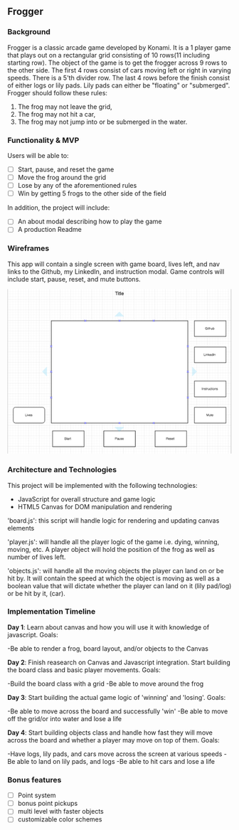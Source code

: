 ## Frogger

### Background
Frogger is a classic arcade game developed by Konami. It is a 1 player game that plays out on a rectangular grid consisting of 10 rows(11 including starting row). The object of the game is to get the frogger across 9 rows to the other side. The first 4 rows consist of cars moving left or right in varying speeds. There is a 5'th divider row. The last 4 rows before the finish consist of either logs or lily pads. Lily pads can either be "floating" or "submerged". Frogger should follow these rules:

1) The frog may not leave the grid,
2) The frog may not hit a car,
3) The frog may not jump into or be submerged in the water.

### Functionality & MVP

Users will be able to:
- [ ] Start, pause, and reset the game
- [ ] Move the frog around the grid
- [ ] Lose by any of the aforementioned rules
- [ ] Win by getting 5 frogs to the other side of the field

In addition, the project will include:
- [ ] An about modal describing how to play the game
- [ ] A production Readme

### Wireframes
This app will contain a single screen with game board, lives left, and nav links to the Github, my LinkedIn, and instruction modal. Game controls will include start, pause, reset, and mute buttons.

![wireframes](images/frogger_wireframe.png)

### Architecture and Technologies

This project will be implemented with the following technologies:

- JavaScript for overall structure and game logic
- HTML5 Canvas for DOM manipulation and rendering

'board.js': this script will handle logic for rendering and updating canvas elements

'player.js': will handle all the player logic of the game i.e. dying, winning, moving, etc. A player object will hold the position of the frog as well as number of lives left.

'objects.js': will handle all the moving objects the player can land on or be hit by. It will contain the speed at which the object is moving as well as a boolean value that will dictate whether the player can land on it (lily pad/log) or be hit by it, (car).

### Implementation Timeline

**Day 1**: Learn about canvas and how you will use it with knowledge of javascript. Goals:

-Be able to render a frog, board layout, and/or objects to the Canvas

**Day 2**: Finish reasearch on Canvas and Javascript integration. Start building the board class and basic player movements. Goals:

-Build the board class with a grid
-Be able to move around the frog

**Day 3**: Start building the actual game logic of 'winning' and 'losing'. Goals:

-Be able to move across the board and successfully 'win'
-Be able to move off the grid/or into water and lose a life

**Day 4**: Start building objects class and handle how fast they will move across the board and whether a player may move on top of them. Goals:

-Have logs, lily pads, and cars move across the screen at various speeds
-Be able to land on lily pads, and logs
-Be able to hit cars and lose a life

### Bonus features
- [ ] Point system
- [ ] bonus point pickups
- [ ] multi level with faster objects
- [ ] customizable color schemes
